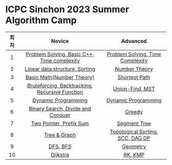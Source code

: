 # ICPC Sinchon 2023 Summer Algorithm Camp

|    회차    | Novice | Advanced |
|:----------:|:------:|:--------:|
| 1 |[Problem Solving, Basic C++, Time complexity](https://github.com/youngeun-0/ICPC-Sinchon-algorithm/tree/main/Novice/1_Problem%20Solving%2C%20Basic%20C%2B%2B%2C%20Time%20complexity)|[Problem Solving, Time Complexity](https://github.com/youngeun-0/ICPC-Sinchon-algorithm/tree/main/Advanced/1_Problem%20Solving_Time%20Complexity)|
| 2 |[Linear data structure, Sorting](https://github.com/youngeun-0/ICPC-Sinchon-algorithm/tree/main/Novice/2_Linear%20data%20structure%2C%20Sorting)|[Number Theory](https://github.com/youngeun-0/ICPC-Sinchon-algorithm/tree/main/Advanced/2_Number%20Theory)|
| 3 |[Basic Math(Number Theory)](https://github.com/youngeun-0/ICPC-Sinchon-algorithm/tree/main/Novice/3_Basic%20Math(Number%20Theory))|[Shortest Path](https://github.com/youngeun-0/ICPC-Sinchon-algorithm/tree/main/Advanced/3_Shortest%20Path)|
| 4 |[Bruteforcing, Backtracking, Recursive Function](https://github.com/youngeun-0/ICPC-Sinchon-algorithm/tree/main/Novice/4_Bruteforcing%2C%20Backtracking%2C%20Recursive%20Function)|[Union-Find, MST](https://github.com/youngeun-0/ICPC-Sinchon-algorithm/tree/main/Advanced/4_Union-Find%2C%20MST)|
| 5 |[Dynamic Programming](https://github.com/youngeun-0/ICPC-Sinchon-algorithm/tree/main/Novice/5_Dynamic%20Programming)|[Dynamic Programming](https://github.com/youngeun-0/ICPC-Sinchon-algorithm/tree/main/Advanced/5_Dynamic%20Programming)|
| 6 |[Binary Search, Divide and Conquer](https://github.com/youngeun-0/ICPC-Sinchon-algorithm/tree/main/Novice/6_Binary%20Search%2C%20Divide%20and%20Conquer)|[Greedy](https://github.com/youngeun-0/ICPC-Sinchon-algorithm/tree/main/Advanced/6_Greedy)|
| 7 |[Two Pointer, Prefix Sum](https://github.com/youngeun-0/ICPC-Sinchon-algorithm/tree/main/Novice/7_Two%20Pointer%2C%20Prefix%20Sum)|[Segment Tree](https://github.com/youngeun-0/ICPC-Sinchon-algorithm/tree/main/Advanced/7_Segment%20Tree)|
| 8 |[Tree & Graph](https://github.com/youngeun-0/ICPC-Sinchon-algorithm/tree/main/Novice/8_Tree%20%26%20Graph)|[Topological Sorting, SCC, DAG DP](https://github.com/youngeun-0/ICPC-Sinchon-algorithm/tree/main/Advanced/8_Topological%20Sorting%2C%20SCC%2C%20DAG%20DP)|
| 9 |[DFS, BFS](https://github.com/youngeun-0/ICPC-Sinchon-algorithm/tree/main/Novice/9_DFS%2C%20BFS)|[Geometry](https://github.com/youngeun-0/ICPC-Sinchon-algorithm/tree/main/Advanced/9_Geometry)|
| 10 |[Dijkstra](https://github.com/youngeun-0/ICPC-Sinchon-algorithm/tree/main/Novice/10_Dijkstra)|[RK, KMP](https://github.com/youngeun-0/ICPC-Sinchon-algorithm/tree/main/Advanced/10_RK%2C%20KMP)|